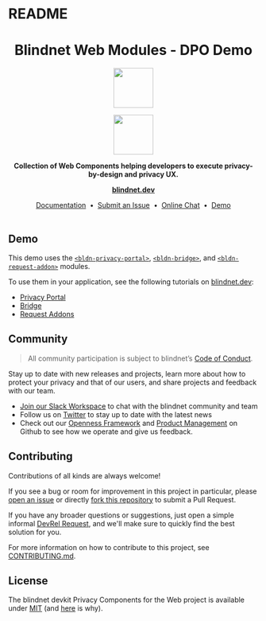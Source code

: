 # README

<h1 align="center">
  Blindnet Web Modules - DPO Demo<br />
</h1>

<p align=center><img src="https://user-images.githubusercontent.com/7578400/163277439-edd00509-1d1b-4565-a0d3-49057ebeb92a.png#gh-light-mode-only" height="80" /></p>
<p align=center><img src="https://user-images.githubusercontent.com/7578400/163549893-117bbd70-b81a-47fd-8e1f-844911e48d68.png#gh-dark-mode-only" height="80" /></p>

<p align="center">
  <strong>Collection of Web Components helping developers to execute privacy-by-design and privacy UX.</strong>
</p>

<p align="center">
  <a href="https://blindnet.dev"><strong>blindnet.dev</strong></a>
</p>

<p align="center">
  <a href="https://blindnet.dev/docs">Documentation</a>
  &nbsp;•&nbsp;
  <a href="https://github.com/blindnet-io/{project-short-name}/issues">Submit an Issue</a>
  &nbsp;•&nbsp;
  <a href="https://join.slack.com/t/blindnet/shared_invite/zt-1arqlhqt3-A8dPYXLbrnqz1ZKsz6ItOg">Online Chat</a>
  &nbsp;•&nbsp;
  <a href="https://pc4w.blindnet.dev/demos/dpo">Demo</a>
  <br>
  <br>
</p>

## Demo

This demo uses the [`<bldn-privacy-portal>`](https://github.com/blindnet-io/privacy-components-web/tree/main/packages/privacy-portal), [`<bldn-bridge>`](https://github.com/blindnet-io/privacy-components-web/tree/main/packages/bridge), and [`<bldn-request-addon>`](https://github.com/blindnet-io/privacy-components-web/tree/main/packages/privacy-portal/src/request-builder/request-modules) modules.

To use them in your application, see the following tutorials on [blindnet.dev](https://blindnet.dev/):

- [Privacy Portal](https://blindnet.dev/docs/tutorials/intro/privacy-portal-set-up)
- [Bridge](https://blindnet.dev/docs/tutorials/semi-automatic-request-processing/)
- [Request Addons](https://blindnet.dev/docs/tutorials/request-addons/)

## Community

> All community participation is subject to blindnet’s [Code of Conduct][coc].

Stay up to date with new releases and projects, learn more about how to protect your privacy and that of our users, and share projects and feedback with our team.

- [Join our Slack Workspace][chat] to chat with the blindnet community and team
- Follow us on [Twitter][twitter] to stay up to date with the latest news
- Check out our [Openness Framework][openness] and [Product Management][product] on Github to see how we operate and give us feedback.

## Contributing

Contributions of all kinds are always welcome!

If you see a bug or room for improvement in this project in particular, please [open an issue][new-issue] or directly [fork this repository][fork] to submit a Pull Request.

If you have any broader questions or suggestions, just open a simple informal [DevRel Request][request], and we'll make sure to quickly find the best solution for you.

For more information on how to contribute to this project, see [CONTRIBUTING.md](./CONTRIBUTING.md).

## License

The blindnet devkit Privacy Components for the Web project is available under [MIT][license] (and [here](https://github.com/blindnet-io/openness-framework/blob/main/docs/decision-records/DR-0001-oss-license.md) is why).

<!-- project's URLs -->

[new-issue]: https://github.com/blindnet-io/privacy-components-web/issues/new/choose
[fork]: https://github.com/blindnet-io/privacy-components-web/fork

<!-- Tools -->

<!-- common URLs -->

[openness]: https://github.com/blindnet-io/openness-framework
[product]: https://github.com/blindnet-io/product-management
[request]: https://github.com/blindnet-io/devrel-management/issues/new?assignees=noelmace&labels=request%2Ctriage&template=request.yml&title=%5BRequest%5D%3A+
[chat]: https://join.slack.com/t/blindnet/shared_invite/zt-1arqlhqt3-A8dPYXLbrnqz1ZKsz6ItOg
[twitter]: https://twitter.com/blindnet_io
[license]: LICENSE
[coc]: https://github.com/blindnet-io/openness-framework/blob/main/CODE_OF_CONDUCT.md
